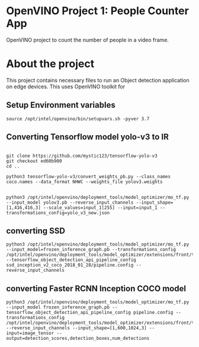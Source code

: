 # OpenVINO Project 1: People Counter App

OpenVINO project to count the number of people in a video frame.


# About the project

This project contains necessary files to run an Object detection application on edge devices. This uses OpenVINO toolkit for 


## Setup Environment variables


```
source /opt/intel/openvino/bin/setupvars.sh -pyver 3.7

```

## Converting Tensorflow model yolo-v3 to IR
```

git clone https://github.com/mystic123/tensorflow-yolo-v3
git checkout ed60b900
cd ..

python3 tensorflow-yolo-v3/convert_weights_pb.py --class_names coco.names --data_format NHWC --weights_file yolov3.weights


python3 /opt/intel/openvino/deployment_tools/model_optimizer/mo_tf.py --input_model yolov3.pb --reverse_input_channels --input_shape=[1,416,416,3] --scale_values=input_1[255] --input=input_1 --transformations_config=yolo_v3_new.json

```


## converting SSD

```
python3 /opt/intel/openvino/deployment_tools/model_optimizer/mo_tf.py --input_model=frozen_inference_graph.pb --transformations_config /opt/intel/openvino/deployment_tools/model_optimizer/extensions/front/tf/ssd_v2_support.json --tensorflow_object_detection_api_pipeline_config ssd_inception_v2_coco_2018_01_28/pipeline.config --reverse_input_channels

```

## converting Faster RCNN  Inception COCO model

```
python3 /opt/intel/openvino/deployment_tools/model_optimizer/mo_tf.py --input_model frozen_inference_graph.pb --tensorflow_object_detection_api_pipeline_config pipeline.config --transformations_config /opt/intel/openvino/deployment_tools/model_optimizer/extensions/front/tf/faster_rcnn_support.json --reverse_input_channels --input_shape=[1,600,1024,3] --input=image_tensor --output=detection_scores,detection_boxes,num_detections

```